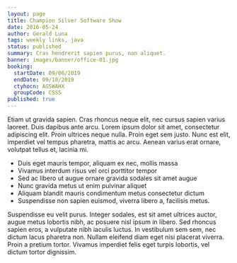 ```yaml
---
layout: page
title: Champion Silver Software Show
date: 2016-05-24
author: Gerald Luna
tags: weekly links, java
status: published
summary: Cras hendrerit sapien purus, non aliquet.
banner: images/banner/office-01.jpg
booking:
  startDate: 09/06/2019
  endDate: 09/10/2019
  ctyhocn: AGSWAHX
  groupCode: CSSS
published: true
---
```

Etiam ut gravida sapien. Cras rhoncus neque elit, nec cursus sapien varius laoreet. Duis dapibus ante arcu. Lorem ipsum dolor sit amet, consectetur adipiscing elit. Proin ultrices neque nulla. Proin eget sem justo. Nunc est elit, imperdiet vel tempus pharetra, mattis ac arcu. Aenean varius erat ornare, volutpat tellus et, lacinia mi.

* Duis eget mauris tempor, aliquam ex nec, mollis massa
* Vivamus interdum risus vel orci porttitor tempor
* Sed ac libero ut augue ornare gravida sodales sit amet augue
* Nunc gravida metus ut enim pulvinar aliquet
* Aliquam blandit mauris condimentum metus consectetur dictum
* Suspendisse non sapien euismod, viverra libero a, facilisis metus.

Suspendisse eu velit purus. Integer sodales, est sit amet ultrices auctor, augue metus lobortis nibh, ac posuere nisl ipsum in libero. Sed rhoncus sapien eros, a vulputate nibh iaculis luctus. In vestibulum sem sem, nec dictum lacus pharetra non. Nullam eleifend diam eget nisi placerat viverra. Proin a pretium tortor. Vivamus imperdiet felis eget turpis lobortis, vel dictum tortor dignissim.
